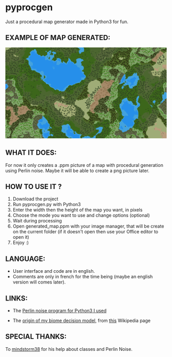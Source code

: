 # pyprocgen

Just a procedural map generator made in Python3 for fun.

## EXAMPLE OF MAP GENERATED:

![Example of map generated - if not show look at concept-art/example_of_map.png](concept-art/example_of_map.png)

## WHAT IT DOES:

For now it only creates a .ppm picture of a map with procedural generation using Perlin noise. Maybe it will be able to create a png picture later.

## HOW TO USE IT ?

1. Download the project
2. Run pyprocgen.py with Python3
3. Enter the width then the height of the map you want, in pixels
4. Choose the mode you want to use and change options (optional)
5. Wait during processing
6. Open generated_map.ppm with your image manager, that will be create on the current folder (if it doesn't open then use your Office editor to open it)
7. Enjoy :)

## LANGUAGE:

-   User interface and code are in english.
-   Comments are only in french for the time being (maybe an english version will comes later).

## LINKS:

-   The [Perlin noise program for Python3 I used](https://github.com/caseman/noise)

-   The [origin of my biome decision model](https://en.wikipedia.org/wiki/Biome#/media/File:Lifezones_Pengo.svg), from [this](https://en.wikipedia.org/wiki/Biome) Wikipedia page

## SPECIAL THANKS:

To [mindstorm38](https://github.com/mindstorm38) for his help about classes and Perlin Noise.
